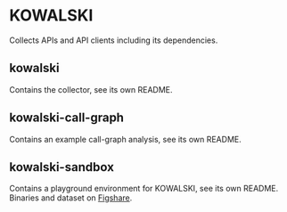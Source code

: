 # KOWALSKI

Collects APIs and API clients including its dependencies.

## kowalski

Contains the collector, see its own README.

## kowalski-call-graph

Contains an example call-graph analysis, see its own README.

## kowalski-sandbox

Contains a playground environment for KOWALSKI, see its own README.
Binaries and dataset on [Figshare](https://figshare.com/projects/KOWALSKI_ICSME_Tools_2017/22756).
